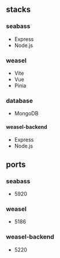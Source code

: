 ## stacks
### seabass
* Express
* Node.js

### weasel
* Vite
* Vue
* Pinia

### database
* MongoDB

#### weasel-backend
* Express
* Node.js

## ports
### seabass
* 5920

### weasel
* 5186

### weasel-backend
* 5220